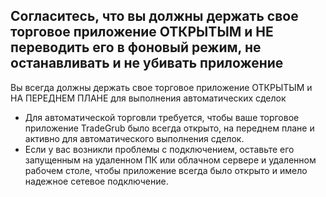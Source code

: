 
## Согласитесь, что вы должны держать свое торговое приложение ОТКРЫТЫМ и НЕ переводить его в фоновый режим, не останавливать и не убивать приложение

Вы всегда должны держать свое торговое приложение ОТКРЫТЫМ и НА ПЕРЕДНЕМ ПЛАНЕ для выполнения автоматических сделок
- Для автоматической торговли требуется, чтобы ваше торговое приложение TradeGrub было всегда открыто, на переднем плане и активно для автоматического выполнения сделок.
- Если у вас возникли проблемы с подключением, оставьте его запущенным на удаленном ПК или облачном сервере и удаленном рабочем столе, чтобы приложение всегда было открыто и имело надежное сетевое подключение.
